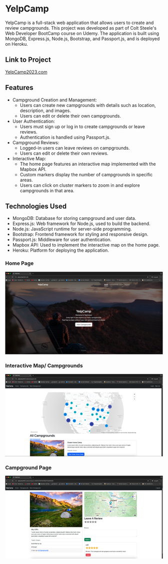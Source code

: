 # YelpCamp

YelpCamp is a full-stack web application that allows users to create and review campgrounds. This project was developed as part of Colt Steele's Web Developer BootCamp course on Udemy. The application is built using MongoDB, Express.js, Node.js, Bootstrap, and Passport.js, and is deployed on Heroku.

## Link to Project
[YelpCamp2023.com](https://www.yelpcamp2023.com/)

## Features

- Campground Creation and Management:
    - Users can create new campgrounds with details such as location, description, and images.
    - Users can edit or delete their own campgrounds.
- User Authentication:
    - Users must sign up or log in to create campgrounds or leave reviews.
    - Authentication is handled using Passport.js.
- Campground Reviews:
    - Logged-in users can leave reviews on campgrounds.
    - Users can edit or delete their own reviews.
- Interactive Map:
    - The home page features an interactive map implemented with the Mapbox API.
    - Custom markers display the number of campgrounds in specific areas.
    - Users can click on cluster markers to zoom in and explore campgrounds in that area.

## Technologies Used

- MongoDB: Database for storing campground and user data.
- Express.js: Web framework for Node.js, used to build the backend.
- Node.js: JavaScript runtime for server-side programming.
- Bootstrap: Frontend framework for styling and responsive design.
- Passport.js: Middleware for user authentication.
- Mapbox API: Used to implement the interactive map on the home page.
- Heroku: Platform for deploying the application.

### Home Page
![Home Page](screenshots/landingpage.png)

### Interactive Map/ Campgrounds
![Campgrounds Page](screenshots/homepage.png)

### Campground Page
![Campground](screenshots/campgroundpage.png)
